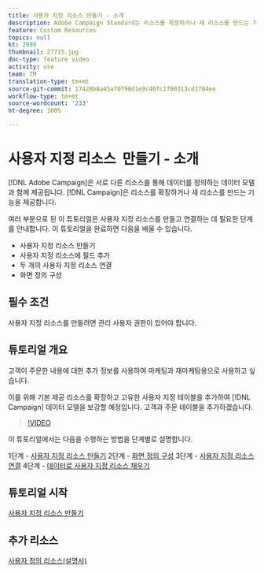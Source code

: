 ```yaml
---
title: 사용자 지정 리소스 만들기 - 소개
description: Adobe Campaign Standard는 리소스를 확장하거나 새 리소스를 만드는 기능을 제공합니다. 여러 부분으로 된 이 튜토리얼은 사용자 지정 리소스를 만들고 연결하는 데 필요한 단계를 안내합니다.
feature: Custom Resources
topics: null
kt: 2999
thumbnail: 27715.jpg
doc-type: feature video
activity: use
team: TM
translation-type: tm+mt
source-git-commit: 17428b8a45a70790d1e9c40fc1f00313cd1704ee
workflow-type: tm+mt
source-wordcount: '233'
ht-degree: 100%

---
```



# 사용자 지정 리소스 &#x200B; 만들기 - 소개

[!DNL Adobe Campaign]은 서로 다른 리소스를 통해 데이터를 정의하는 데이터 모델과 함께 제공됩니다. [!DNL Campaign]은 리소스를 확장하거나 새 리소스를 만드는 기능을 제공합니다.

여러 부분으로 된 이 튜토리얼은 사용자 지정 리소스를 만들고 연결하는 데 필요한 단계를 안내합니다. 이 튜토리얼을 완료하면 다음을 배울 수 있습니다.

* 사용자 지정 리소스 만들기
* 사용자 지정 리소스에 필드 추가
* 두 개의 사용자 지정 리소스 연결
* 화면 정의 구성

## 필수 조건

사용자 지정 리소스를 만들려면 관리 사용자 권한이 있어야 합니다.

## 튜토리얼 개요

고객이 주문한 내용에 대한 추가 정보를 사용하여 마케팅과 재마케팅용으로 사용하고 싶습니다.

이를 위해 기본 제공 리소스를 확장하고 고유한 사용자 지정 테이블을 추가하여 [!DNL Campaign] 데이터 모델을 보강할 예정입니다. 고객과 주문 테이블을 추가하겠습니다.

>[!VIDEO](https://video.tv.adobe.com/v/27715?quality=9)

이 튜토리얼에서는 다음을 수행하는 방법을 단계별로 설명합니다.

1단계 - [사용자 지정 리소스 만들기](./creating-a-custom-resource.md)
2단계 - [화면 정의 구성](./configuring-a-screen-definition-for-a-custom-resource.md)
3단계 - [사용자 지정 리소스 연결](./linking-custom-resources.md)
4단계 - [데이터로 사용자 지정 리소스 채우기](./populate-custom-resources-with-data.md)

## 튜토리얼 시작

[사용자 지정 리소스 만들기](./creating-a-custom-resource.md)

## 추가 리소스

[사용자 정의 리소스(설명서)](https://experienceleague.adobe.com/docs/campaign-standard/using/working-with-apis/global-concepts/custom-resources.html?lang=ko)
